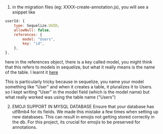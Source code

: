 1. in the migration files (eg: XXXX-create-annotation.js), you will see a snippet like 
```javascript
userId: {
    type: Sequelize.UUID,
    allowNull: false,
    references: {
        model: "Users",
        key: "id",
    },
},
```
here in the references object, there is a key called model, you might think that this refers to models in sequelize, but what it really means is the name of the table.
I learnt it [here](https://sequelize.org/master/class/lib/dialects/abstract/query-interface.js~QueryInterface.html#instance-method-createTable)

This is particularly tricky because in sequelize, you name your model something like "User" and when it creates a table, it pluralizes it to Users. so I kept writing "User" in the model field (which is the model name) but what really worked was using the table name ("Users")


2. EMOJI SUPPORT IN MYSQL DATABASE
Ensure that your database has utf8mb4 for its fields. We made this mistake a few times when setting up 
new databases. This can result in emojis not getting stored correctly in the db. For this project, its crucial for emojis to be preserved for annotations.